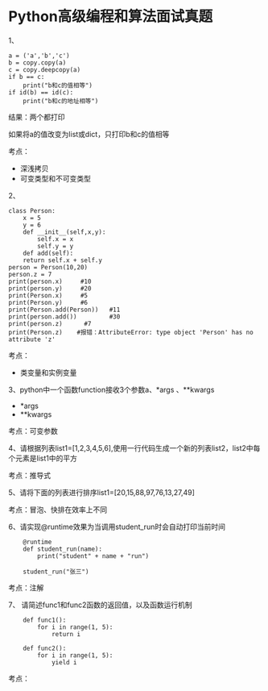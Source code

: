 # Python高级编程和算法面试真题

1、

```
a = ('a','b','c')
b = copy.copy(a)
c = copy.deepcopy(a)
if b == c:    
	print("b和c的值相等")
if id(b) == id(c):    
	print("b和c的地址相等")
```

结果：两个都打印

如果将a的值改变为list或dict，只打印b和c的值相等

考点：

+ 深浅拷贝
+ 可变类型和不可变类型



2、

```
class Person:    
	x = 5    
	y = 6    
	def __init__(self,x,y):        
		self.x = x        
		self.y = y    
	def add(self):        
	return self.x + self.y
person = Person(10,20)
person.z = 7
print(person.x)     #10
print(person.y)     #20
print(Person.x)     #5
print(Person.y)     #6
print(Person.add(Person))   #11
print(person.add())         #30
print(person.z)      #7
print(Person.z)    #报错：AttributeError: type object 'Person' has no attribute 'z'
```

考点：

+ 类变量和实例变量



3、python中一个函数function接收3个参数a、*args 、**kwargs

+ *args
+ **kwargs

考点：可变参数



4、请根据列表list1=[1,2,3,4,5,6],使用一行代码生成一个新的列表list2，list2中每个元素是list1中的平方

考点：推导式



5、请将下面的列表进行排序list1=[20,15,88,97,76,13,27,49]

考点：冒泡、快排在效率上不同



6、请实现@runtime效果为当调用student_run时会自动打印当前时间

```
	@runtime
	def student_run(name):
		print("student" + name + "run")
		
	student_run("张三")
```
考点：注解

7、
请简述func1和func2函数的返回值，以及函数运行机制
```
	def func1():
		for i in range(1, 5):
			return i
			
	def func2():
		for i in range(1, 5):
			yield i
```
考点：